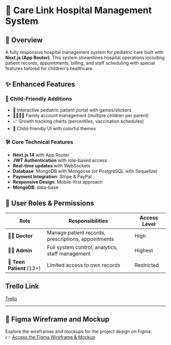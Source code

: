 # 🏥 Care Link Hospital Management System


## 🌟 Overview

A fully responsive hospital management system for pediatric care built with **Next.js (App Router)**. This system streamlines hospital operations including patient records, appointments, billing, and staff scheduling with special features tailored for children's healthcare.

## ✨ Enhanced Features

### 👶 Child-Friendly Additions
- 🧸 Interactive pediatric patient portal with games/stickers
- 👨‍👩‍👧‍👦 Family account management (multiple children per parent)
- 📈 Growth tracking charts (percentiles, vaccination schedules)
- 🎨 Child-friendly UI with colorful themes

### 🛠 Core Technical Features
- **Next.js 14** with App Router
- **JWT Authentication** with role-based access
- **Real-time updates** with WebSockets
- **Database**: MongoDB with Mongoose (or PostgreSQL with Sequelize)
- **Payment Integration**: Stripe & PayPal
- **Responsive Design**: Mobile-first approach
- **MongoDB**: data-base

## 👥 User Roles & Permissions

| Role | Responsibilities | Access Level |
|------|-----------------|-------------|
| 👨‍⚕️ **Doctor** | Manage patient records, prescriptions, appointments | High |
| 👨‍💼 **Admin** | Full system control, analytics, staff management | Highest |
| 🧒 **Teen Patient** (13+) | Limited access to own records | Restricted |



## Trello Link

[Trello](https://trello.com/invite/b/67f2372e5a60f66e8d0e39ab/ATTI350a8fc67073914cabbcd69ca3c10c792E771A2F/hospital-project)

---

## 🎨 Figma Wireframe and Mockup

Explore the wireframes and mockups for the project design on Figma:  
👉 [Access the Figma Wireframe & Mockup](https://www.figma.com/design/2q4yxihhgbM0a6dVcXTWQf/carelink?node-id=1-2&t=HVEGcNTIvRKPtWfC-1)

